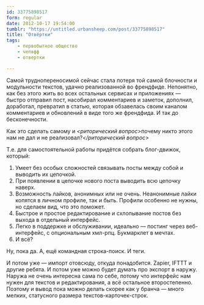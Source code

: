 ```yaml
---
id: 33775898517
form: regular
date: 2012-10-17 19:54:00
tumblr: "https://untitled.urbansheep.com/post/33775898517"
title: "Отвёртки"
tags:
    - первобытное общество
    - чепвфф
    - отвертки

---
```


<p>Самой труднопереносимой сейчас стала потеря той самой блочности и модульности текстов, удачно реализованной во френдфиде. Непонятно, как без этого жить во всех остальных сервисах и приложениях — быстро отправил пост, насобирал комментариев и заметок, дополнил, доработал, превратил в статью, которая обзавелась своим каналом комментариев и обновлений в виде того же френдфида. И так до бесконечности.</p>

<p>Как это сделать самому и <em class="subtext">&lt;риторический вопрос&gt;</em>почему никто этого нам не дал и не реализовал?<em class="subtext">&lt;/риторический вопрос&gt;</em></p>

<p>Т.е. для самостоятельной работы придётся собрать блог-движок, который:</p>

<ol><li>Умеет без особых сложностей связывать посты между собой и выводить их цепочкой.</li>
<li>При появлении в цепочке нового поста выводить всю цепочку наверх.</li>
<li>Возможность лайков, анонимных или не очень. Неанонимные лайки копятся в личном профиле, так и быть. Профили особенно не нужны, но сделаем вид, что это поможет.</li>
<li>Быстрое и простое редактирование и схлопывание постов без выхода в отдельный интерфейс.</li>
<li>Легко в поддержке и обслуживании, идеально — постинг через веб-интерфейс, с опциональным хмл-рпц. Букмарклет в мечтах.</li>
<li>И всё?</li>
</ol><p>Ну, пока да. А, ещё командная строка-поиск. И теги.</p>

<p>И потом уже — импорт отовсюду, откуда понадобится. Zapier, IFTTT и другие ребята. И потом уже можно будет думать про экспорт в наружу. Наружа не очень интересна сама по себе, потому что интерфейс нам нужен для текстов и редактирования, а всё остальное второстепенно. Поэтому и вывод пока можно делать скорее как у бранча — много мелких, статусного размера текстов-карточек-строк.</p>

